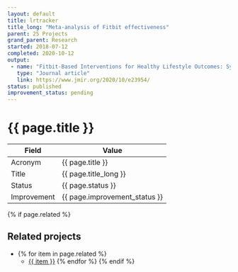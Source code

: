 ```yaml
---
layout: default
title: lrtracker
title_long: "Meta-analysis of Fitbit effectiveness"
parent: 25 Projects
grand_parent: Research
started: 2018-07-12
completed: 2020-10-12
output:
 - name: "Fitbit-Based Interventions for Healthy Lifestyle Outcomes: Systematic Review and Meta-Analysis"
   type: "Journal article"
   link: https://www.jmir.org/2020/10/e23954/
status: published
improvement_status: pending
---
```


# {{ page.title }}

Field               | Value
------------------- | ----------------------------------
Acronym             | {{ page.title }}
Title               | {{ page.title_long }}
Status              | {{ page.status }}
Improvement         | {{ page.improvement_status }}

{% if page.related %}
## Related projects 

- {% for item in page.related %}
  - <a href="{{ item }}">{{ item }}</a>
{% endfor %}
{% endif %}
